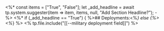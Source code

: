 <%*
const items = ["True", "False"];
let _add_headline = await tp.system.suggester(item => item, items, null, "Add Section Headline?"); 
-%>
<%* 
if  (_add_headline == "True") 
{ %>## Deployments:<%*} else {%> <%*}
%>
<% tp.file.include("[[--military deployment field]]") %>